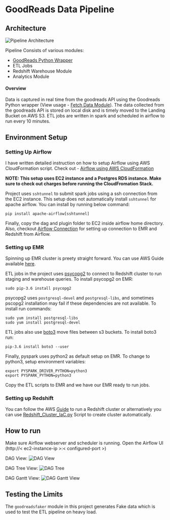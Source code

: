 # GoodReads Data Pipeline

## Architecture 
![Pipeline Architecture](https://github.com/san089/goodreads_etl_pipeline/blob/master/docs/images/architecture.png)

Pipeline Consists of various modules:

 - [GoodReads Python Wrapper](https://github.com/san089/goodreads)
 - ETL Jobs
 - Redshift Warehouse Module
 - Analytics Module 

#### Overview
Data is captured in real time from the goodreads API using the Goodreads Python wrapper (View usage - [Fetch Data Module](https://github.com/san089/goodreads/blob/master/example/fetchdata.py)). The data collected from the goodreads API is stored on local disk and is timely moved to the Landing Bucket on AWS S3. ETL jobs are written in spark and scheduled in airflow to run every 10 minutes.  


## Environment Setup

### Setting Up Airflow

I have written detailed instruction on how to setup Airflow using AWS CloudFormation script.  Check out - [Airflow using AWS CloudFormation](https://github.com/san089/Data_Engineering_Projects/blob/master/Airflow_Livy_Setup_CloudFormation.md)

**NOTE: This setup uses EC2 instance and a Postgres RDS instance. Make sure to check out charges before running the CloudFromation Stack.** 

Project uses `sshtunnel` to submit spark jobs using a ssh connection from the EC2 instance. This setup does not automatically install `sshtunnel` for apache airflow. You can install by running below command: 

    pip install apache-airflow[sshtunnel]

Finally, copy the dag and plugin folder to EC2 inside airflow home directory. Also, checkout [Airflow Connection](https://github.com/san089/goodreads_etl_pipeline/blob/master/docs/Airflow_Connections.md) for setting up connection to EMR and Redshift from Airflow.

### Setting up EMR
Spinning up EMR cluster is preety straight forward. You can use AWS Guide available [here](https://docs.aws.amazon.com/emr/latest/ManagementGuide/emr-gs.html).

ETL jobs in the project uses [psycopg2](https://pypi.org/project/psycopg2/) to connect to Redshift cluster to run staging and warehouse queries. 
To install psycopg2 on EMR:

    sudo pip-3.6 install psycopg2

psycopg2 uses `postgresql-devel` and `postgresql-libs`, and sometimes pscopg2 installation may fail if these dependencies are not available. To install run commands:

    sudo yum install postgresql-libs
    sudo yum install postgresql-devel

ETL jobs also use [boto3](https://boto3.amazonaws.com/v1/documentation/api/latest/index.html) move files between s3 buckets. To install boto3 run:

    pip-3.6 install boto3 --user

Finally,  pyspark uses python2 as default setup on EMR. To change to python3, setup environment variables:

    export PYSPARK_DRIVER_PYTHON=python3
    export PYSPARK_PYTHON=python3

Copy the ETL scripts to EMR and we have our EMR ready to run jobs. 

### Setting up Redshift
You can follow the AWS [ Guide](https://docs.aws.amazon.com/redshift/latest/gsg/rs-gsg-launch-sample-cluster.html) to run a Redshift cluster or alternatively you can use [Redshift_Cluster_IaC.py](https://github.com/san089/Data_Engineering_Projects/blob/master/Redshift_Cluster_IaC.py) Script to create cluster automatically. 


## How to run 
Make sure Airflow webserver and scheduler is running. 
Open the Airflow UI (http://< ec2-instance-ip >:< configured-port >) 

DAG View:
![DAG View](https://github.com/san089/goodreads_etl_pipeline/blob/master/docs/images/DAG.PNG)

DAG Tree View:
![DAG Tree](https://github.com/san089/goodreads_etl_pipeline/blob/master/docs/images/DAG_tree_view.PNG)

DAG Gantt View: 
![DAG Gantt View](https://github.com/san089/goodreads_etl_pipeline/blob/master/docs/images/DAG_Gantt.PNG)


## Testing the Limits
The `goodreadsfaker` module in this project generates Fake data which is used to test the ETL pipeline on heavy load.  







